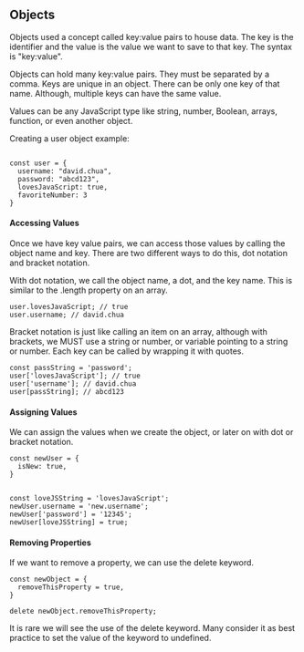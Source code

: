 ## Objects

Objects used a concept called key:value pairs to house data. The key is the identifier and the value is the value we want to save to that key. The syntax is "key:value".

Objects can hold many key:value pairs. They must be separated by a comma. Keys are unique in an object. There can be only one key of that name. Although, multiple keys can have the same value.

Values can be any JavaScript type like string, number, Boolean, arrays, function, or even another object.

Creating a user object example:

```

const user = {
  username: "david.chua",
  password: "abcd123",
  lovesJavaScript: true,
  favoriteNumber: 3
}

```

#### Accessing Values

Once we have key value pairs, we can access those values by calling the object name and key. There are two different ways to do this, dot notation and bracket notation.

With dot notation, we call the object name, a dot, and the key name. This is similar to the .length property on an array.

```
user.lovesJavaScript; // true
user.username; // david.chua
```


Bracket notation is just like calling an item on an array, although with brackets, we MUST use a string or number, or variable pointing to a string or number. Each key can be called by wrapping it with quotes.

```
const passString = 'password';
user['lovesJavaScript']; // true
user['username']; // david.chua
user[passString]; // abcd123
```

#### Assigning Values

We can assign the values when we create the object, or later on with dot or bracket notation.


```
const newUser = {
  isNew: true,
}


const loveJSString = 'lovesJavaScript';
newUser.username = 'new.username';
newUser['password'] = '12345';
newUser[loveJSString] = true;
```

#### Removing Properties

If we want to remove a property, we can use the delete keyword.

```
const newObject = {
  removeThisProperty = true,
}

delete newObject.removeThisProperty;
```

It is rare we will see the use of the delete keyword. Many consider  it as best practice to set the value of the keyword to undefined.
